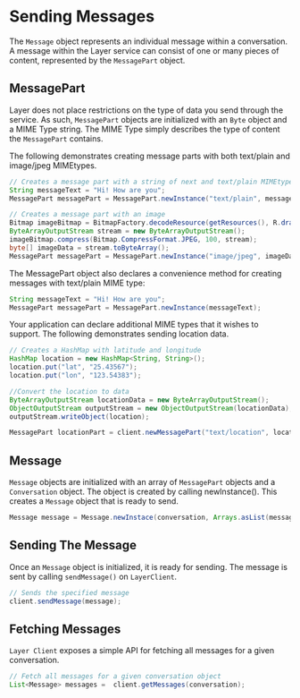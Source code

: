 # Sending Messages

The `Message` object represents an individual message within a conversation. A message within the Layer service can consist of one or many pieces of content, represented by the `MessagePart` object.

## MessagePart

Layer does not place restrictions on the type of data you send through the service. As such, `MessagePart` objects are initialized with an `Byte` object and a MIME Type string. The MIME Type simply describes the type of content the `MessagePart` contains.

The following demonstrates creating message parts with both text/plain and image/jpeg MIMEtypes.

```java
// Creates a message part with a string of next and text/plain MIMEtype.
String messageText = "Hi! How are you";
MessagePart messagePart = MessagePart.newInstance("text/plain", messageText.getBytes());

// Creates a message part with an image
Bitmap imageBitmap = BitmapFactory.decodeResource(getResources(), R.drawable.back_icon);
ByteArrayOutputStream stream = new ByteArrayOutputStream();
imageBitmap.compress(Bitmap.CompressFormat.JPEG, 100, stream);
byte[] imageData = stream.toByteArray();
MessagePart messagePart = MessagePart.newInstance("image/jpeg", imageData);
```

The MessagePart object also declares a convenience method for creating messages with text/plain MIME type:

```java
String messageText = "Hi! How are you";
MessagePart messagePart = MessagePart.newInstance(messageText);
```

Your application can declare additional MIME types that it wishes to support. The following demonstrates sending location data.

```java
// Creates a HashMap with latitude and longitude
HashMap location = new HashMap<String, String>();
location.put("lat", "25.43567");
location.put("lon", "123.54383");

//Convert the location to data
ByteArrayOutputStream locationData = new ByteArrayOutputStream();
ObjectOutputStream outputStream = new ObjectOutputStream(locationData);
outputStream.writeObject(location);

MessagePart locationPart = client.newMessagePart("text/location", locationData.toByteArray());
```

## Message

`Message` objects are initialized with an array of `MessagePart` objects and a `Conversation` object. The object is created by calling newInstance(). This creates a `Message` object that is ready to send.

```java
Message message = Message.newInstace(conversation, Arrays.asList(messagePart))
```

## Sending The Message

Once an `Message` object is initialized, it is ready for sending. The message is sent by calling `sendMessage()` on `LayerClient`.

```java
// Sends the specified message
client.sendMessage(message);
```

## Fetching Messages

`Layer Client` exposes a simple API for fetching all messages for a given conversation.

```java
// Fetch all messages for a given conversation object
List<Message> messages =  client.getMessages(conversation);
```
